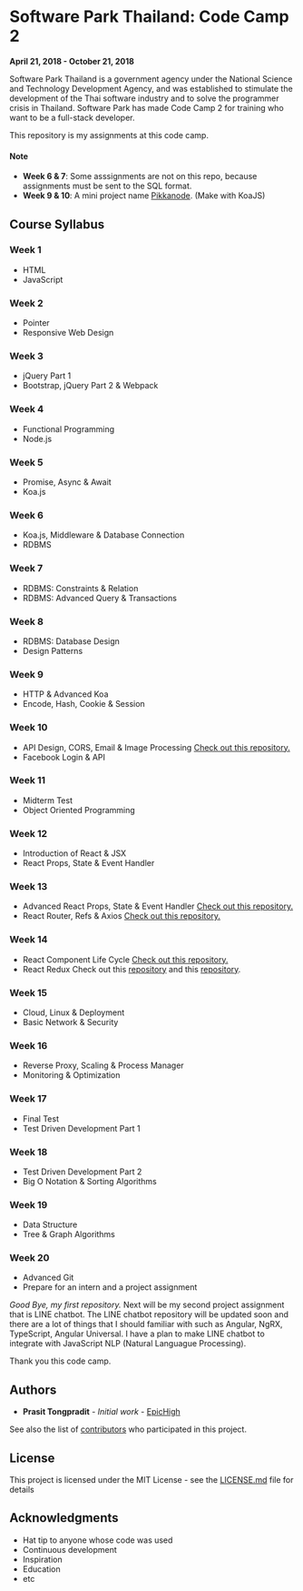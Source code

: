 # Software Park Thailand: Code Camp 2
**April 21, 2018 - October 21, 2018**

Software Park Thailand is a government agency under the National Science and Technology Development Agency, and was established to stimulate the development of the Thai software industry and to solve the programmer crisis in Thailand. Software Park has made Code Camp 2 for training who want to be a full-stack developer.

This repository is my assignments at this code camp.

#### Note
* **Week 6 & 7**: Some asssignments are not on this repo, because assignments must be sent to the SQL format.
* **Week 9 & 10**: A mini project name [Pikkanode](https://github.com/EpicHigh/pikkanode). (Make with KoaJS)

## Course Syllabus
### Week 1 
- HTML
- JavaScript
### Week 2
- Pointer
- Responsive Web Design
### Week 3
- jQuery Part 1
- Bootstrap, jQuery Part 2 & Webpack
### Week 4
- Functional Programming
- Node.js
### Week 5
- Promise, Async & Await
- Koa.js
### Week 6
- Koa.js, Middleware & Database Connection
- RDBMS
### Week 7
- RDBMS: Constraints & Relation
- RDBMS: Advanced Query & Transactions
### Week 8
- RDBMS: Database Design
- Design Patterns
### Week 9
- HTTP & Advanced Koa
- Encode, Hash, Cookie & Session
### Week 10
- API Design, CORS, Email & Image Processing [Check out this repository.](https://github.com/EpicHigh/Pikkanode-API)
- Facebook Login & API
### Week 11
- Midterm Test
- Object Oriented Programming
### Week 12
- Introduction of React & JSX
- React Props, State & Event Handler
### Week 13
- Advanced React Props, State & Event Handler [Check out this repository.](https://github.com/EpicHigh/indecision-app)
- React Router, Refs & Axios [Check out this repository.](https://github.com/EpicHigh/pikkanode-x-react)
### Week 14
- React Component Life Cycle [Check out this repository.](https://github.com/EpicHigh/pikkanode-x-react)
- React Redux Check out this [repository](https://github.com/EpicHigh/pikkanode-x-react) and this [repository](https://github.com/EpicHigh/user-generator-app-redux).
### Week 15
- Cloud, Linux & Deployment
- Basic Network & Security
### Week 16
-  Reverse Proxy, Scaling & Process Manager
-  Monitoring & Optimization
### Week 17
- Final Test
- Test Driven Development Part 1
### Week 18
- Test Driven Development Part 2
- Big O Notation & Sorting Algorithms
### Week 19
- Data Structure
- Tree & Graph Algorithms
### Week 20
- Advanced Git
- Prepare for an intern and a project assignment

*Good Bye, my first repository.* Next will be my second project assignment that is LINE chatbot. The LINE chatbot repository will be updated soon and there are a lot of things that I should familiar with such as Angular, NgRX, TypeScript, Angular Universal. I have a plan to make LINE chatbot to integrate with JavaScript NLP (Natural Languague Processing). 

Thank you this code camp. 

## Authors

* **Prasit Tongpradit** - *Initial work* - [EpicHigh](https://github.com/EpicHigh)

See also the list of [contributors](https://github.com/EpicHigh/codecamp-2nd-th-homework/contributors) who participated in this project.

## License

This project is licensed under the MIT License - see the [LICENSE.md](LICENSE.md) file for details

## Acknowledgments

* Hat tip to anyone whose code was used
* Continuous development
* Inspiration
* Education
* etc
